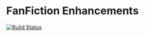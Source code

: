 # FanFiction Enhancements

[![Build Status](https://travis-ci.org/NekiCat/fanfiction-enhancements.svg?branch=master)](https://travis-ci.org/NekiCat/fanfiction-enhancements)
